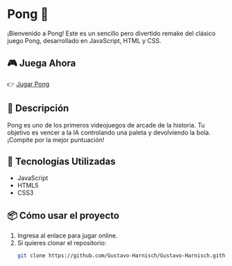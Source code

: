# Pong 🏓

¡Bienvenido a Pong! Este es un sencillo pero divertido remake del clásico juego Pong, desarrollado en JavaScript, HTML y CSS.

## 🎮 Juega Ahora

👉 [Jugar Pong](https://gustavo-harnisch.github.io/pong/)

## 📝 Descripción

Pong es uno de los primeros videojuegos de arcade de la historia. Tu objetivo es vencer a la IA controlando una paleta y devolviendo la bola. ¡Compite por la mejor puntuación!

## 🚀 Tecnologías Utilizadas

- JavaScript
- HTML5
- CSS3

## 📦 Cómo usar el proyecto

1. Ingresa al enlace para jugar online.
2. Si quieres clonar el repositorio:
   ```bash
   git clone https://github.com/Gustavo-Harnisch/Gustavo-Harnisch.github.io.git
